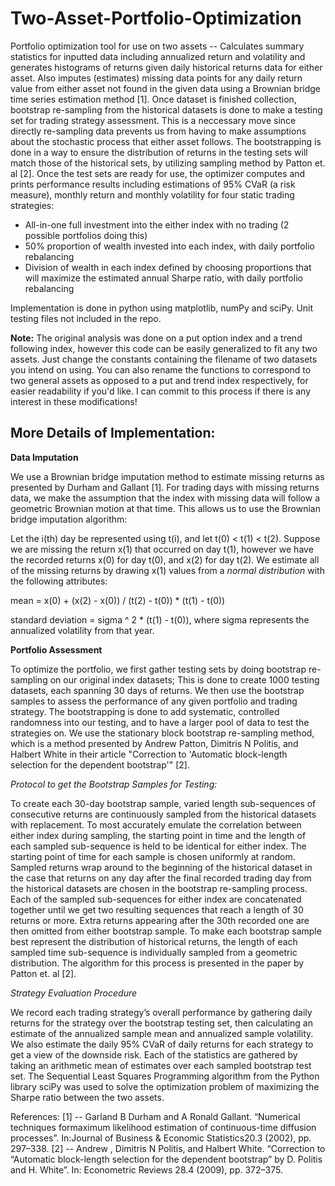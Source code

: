 # Two-Asset-Portfolio-Optimization

Portfolio optimization tool for use on two assets -- Calculates summary statistics for inputted data including annualized return and volatility and generates histograms of returns given daily historical returns data for either asset. Also imputes (estimates) missing data points for any daily return value from either asset not found in the given data using a Brownian bridge time series estimation method [1]. Once dataset is finished collection, bootstrap re-sampling from the historical datasets is done to make a testing set for trading strategy assessment. This is a neccessary move since directly re-sampling data prevents us from having to make assumptions about the stochastic process that either asset follows. The bootstrapping is done in a way to ensure the distribution of returns in the testing sets will match those of the historical sets, by utilizing sampling method by Patton et. al [2]. Once the test sets are ready for use, the optimizer computes and prints performance results including estimations of 95% CVaR (a risk measure), monthly return and monthly volatility for four static trading strategies:

- All-in-one full investment into the either index with no trading (2 possible portfolios doing this)
- 50% proportion of wealth invested into each index, with daily portfolio rebalancing
- Division of wealth in each index defined by choosing proportions that will maximize the estimated annual Sharpe ratio, with daily portfolio rebalancing

Implementation is done in python using matplotlib, numPy and sciPy. Unit testing files not included in the repo.

**Note:** The original analysis was done on a put option index and a trend following index, however this code can be easily generalized to fit any two assets. Just change the constants containing the filename of two datasets you intend on using. You can also rename the functions to correspond to two general assets as opposed to a put and trend index respectively, for easier readability if you'd like. I can commit to this process if there is any interest in these modifications!

## More Details of Implementation:

**Data Imputation**

We use a Brownian bridge imputation method to estimate missing returns as presented by Durham and Gallant [1]. For trading days with missing returns data, we make the assumption that the index with missing data will follow a geometric Brownian motion at that time. This allows us to use the Brownian bridge imputation algorithm: 

Let the i(th) day be represented using t(i), and let t(0) < t(1) < t(2). Suppose we are missing the return x(1) that occurred on day t(1), however we have the recorded returns x(0) for day t(0), and x(2) for day t(2). We estimate all of the missing returns by drawing x(1) values from a *normal distribution* with the following attributes:

mean = x(0) + (x(2) - x(0)) / (t(2) - t(0)) * (t(1) - t(0))

standard deviation = sigma ^ 2 * (t(1) - t(0)), where sigma represents the annualized volatility from that year.  

**Portfolio Assessment**

To optimize the portfolio, we first gather testing sets by doing bootstrap re-sampling on our original index datasets; This is done to create 1000 testing datasets, each spanning 30 days of returns. We then use the bootstrap samples to assess the performance of any given portfolio and trading strategy. The bootstrapping is done to add systematic, controlled randomness into our testing, and to have a larger pool of data to test the strategies on. We use the stationary block bootstrap re-sampling method, which is a method presented by Andrew Patton, Dimitris N Politis, and Halbert White in their article "Correction to 'Automatic block-length selection for the dependent bootstrap'" [2].

*Protocol to get the Bootstrap Samples for Testing:*

To create each 30-day bootstrap sample, varied length sub-sequences of consecutive returns are continuously sampled from the historical datasets with replacement. To most accurately emulate the correlation between either index during sampling, the starting point in time and the length of each sampled sub-sequence is held to be identical for either index. The starting point of time for each sample is chosen uniformly at random. Sampled returns wrap around to the beginning of the historical dataset in the case that returns on any day after the final recorded trading day from the historical datasets are chosen in the bootstrap re-sampling process. Each of the sampled sub-sequences for either index are concatenated together until we get two resulting sequences that reach a length of 30 returns or more. Extra returns appearing after the 30th recorded one are then omitted from either bootstrap sample.
To make each bootstrap sample best represent the distribution of historical returns, the length of each sampled time sub-sequence is individually sampled from a geometric distribution. The algorithm for this process is presented in the paper by Patton et. al [2].

*Strategy Evaluation Procedure*

We record each trading strategy’s overall performance by gathering daily returns for the strategy over the bootstrap testing set, then calculating an estimate of the annualized sample mean and annualized sample volatility. We also estimate the daily 95% CVaR of daily returns for each strategy to get a view of the downside risk. Each of the statistics are gathered by taking an arithmetic mean of estimates over each sampled bootstrap test set.
The Sequential Least Squares Programming algorithm from the Python library sciPy was used to solve the optimization problem of maximizing the Sharpe ratio between the two assets.

References:
[1] -- Garland  B  Durham  and  A  Ronald  Gallant.  “Numerical  techniques  formaximum likelihood estimation of continuous-time diffusion processes”. In:Journal of Business & Economic Statistics20.3 (2002), pp. 297–338.
[2] -- Andrew  , Dimitris N Politis, and Halbert White. “Correction to “Automatic block-length selection for the dependent bootstrap” by D. Politis and H. White”. In: Econometric Reviews 28.4 (2009), pp. 372–375.
